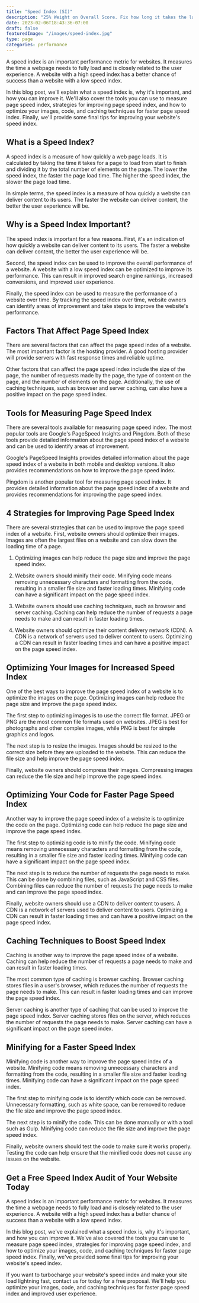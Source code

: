```yaml
---
title: "Speed Index (SI)"
description: "25% Weight on Overall Score. Fix how long it takes the largest visible element on the site to be rendered."
date: 2023-02-06T18:43:36-07:00
draft: false
featuredImage: "/images/speed-index.jpg"
type: page
categories: performance
---
```


A speed index is an important performance metric for websites. It measures the time a webpage needs to fully load and is closely related to the user experience. A website with a high speed index has a better chance of success than a website with a low speed index.

In this blog post, we'll explain what a speed index is, why it's important, and how you can improve it. We'll also cover the tools you can use to measure page speed index, strategies for improving page speed index, and how to optimize your images, code, and caching techniques for faster page speed index. Finally, we'll provide some final tips for improving your website's speed index.

## What is a Speed Index?
A speed index is a measure of how quickly a web page loads. It is calculated by taking the time it takes for a page to load from start to finish and dividing it by the total number of elements on the page. The lower the speed index, the faster the page load time. The higher the speed index, the slower the page load time.

In simple terms, the speed index is a measure of how quickly a website can deliver content to its users. The faster the website can deliver content, the better the user experience will be.

## Why is a Speed Index Important?
The speed index is important for a few reasons. First, it's an indication of how quickly a website can deliver content to its users. The faster a website can deliver content, the better the user experience will be.

Second, the speed index can be used to improve the overall performance of a website. A website with a low speed index can be optimized to improve its performance. This can result in improved search engine rankings, increased conversions, and improved user experience.

Finally, the speed index can be used to measure the performance of a website over time. By tracking the speed index over time, website owners can identify areas of improvement and take steps to improve the website's performance.

## Factors That Affect Page Speed Index
There are several factors that can affect the page speed index of a website. The most important factor is the hosting provider. A good hosting provider will provide servers with fast response times and reliable uptime.

Other factors that can affect the page speed index include the size of the page, the number of requests made by the page, the type of content on the page, and the number of elements on the page. Additionally, the use of caching techniques, such as browser and server caching, can also have a positive impact on the page speed index.

## Tools for Measuring Page Speed Index
There are several tools available for measuring page speed index. The most popular tools are Google's PageSpeed Insights and Pingdom. Both of these tools provide detailed information about the page speed index of a website and can be used to identify areas of improvement.

Google's PageSpeed Insights provides detailed information about the page speed index of a website in both mobile and desktop versions. It also provides recommendations on how to improve the page speed index.

Pingdom is another popular tool for measuring page speed index. It provides detailed information about the page speed index of a website and provides recommendations for improving the page speed index.

## 4 Strategies for Improving Page Speed Index
There are several strategies that can be used to improve the page speed index of a website. First, website owners should optimize their images. Images are often the largest files on a website and can slow down the loading time of a page. 

1. Optimizing images can help reduce the page size and improve the page speed index.

2. Website owners should minify their code. Minifying code means removing unnecessary characters and formatting from the code, resulting in a smaller file size and faster loading times. Minifying code can have a significant impact on the page speed index.

3. Website owners should use caching techniques, such as browser and server caching. Caching can help reduce the number of requests a page needs to make and can result in faster loading times.

4. Website owners should optimize their content delivery network (CDN). A CDN is a network of servers used to deliver content to users. Optimizing a CDN can result in faster loading times and can have a positive impact on the page speed index.

## Optimizing Your Images for Increased Speed Index
One of the best ways to improve the page speed index of a website is to optimize the images on the page. Optimizing images can help reduce the page size and improve the page speed index.

The first step to optimizing images is to use the correct file format. JPEG or PNG are the most common file formats used on websites. JPEG is best for photographs and other complex images, while PNG is best for simple graphics and logos.

The next step is to resize the images. Images should be resized to the correct size before they are uploaded to the website. This can reduce the file size and help improve the page speed index.

Finally, website owners should compress their images. Compressing images can reduce the file size and help improve the page speed index.

## Optimizing Your Code for Faster Page Speed Index
Another way to improve the page speed index of a website is to optimize the code on the page. Optimizing code can help reduce the page size and improve the page speed index.

The first step to optimizing code is to minify the code. Minifying code means removing unnecessary characters and formatting from the code, resulting in a smaller file size and faster loading times. Minifying code can have a significant impact on the page speed index.

The next step is to reduce the number of requests the page needs to make. This can be done by combining files, such as JavaScript and CSS files. Combining files can reduce the number of requests the page needs to make and can improve the page speed index.

Finally, website owners should use a CDN to deliver content to users. A CDN is a network of servers used to deliver content to users. Optimizing a CDN can result in faster loading times and can have a positive impact on the page speed index.

## Caching Techniques to Boost Speed Index
Caching is another way to improve the page speed index of a website. Caching can help reduce the number of requests a page needs to make and can result in faster loading times.

The most common type of caching is browser caching. Browser caching stores files in a user's browser, which reduces the number of requests the page needs to make. This can result in faster loading times and can improve the page speed index.

Server caching is another type of caching that can be used to improve the page speed index. Server caching stores files on the server, which reduces the number of requests the page needs to make. Server caching can have a significant impact on the page speed index.

## Minifying for a Faster Speed Index
Minifying code is another way to improve the page speed index of a website. Minifying code means removing unnecessary characters and formatting from the code, resulting in a smaller file size and faster loading times. Minifying code can have a significant impact on the page speed index.

The first step to minifying code is to identify which code can be removed. Unnecessary formatting, such as white space, can be removed to reduce the file size and improve the page speed index.

The next step is to minify the code. This can be done manually or with a tool such as Gulp. Minifying code can reduce the file size and improve the page speed index.

Finally, website owners should test the code to make sure it works properly. Testing the code can help ensure that the minified code does not cause any issues on the website.

## Get a Free Speed Index Audit of Your Website Today
A speed index is an important performance metric for websites. It measures the time a webpage needs to fully load and is closely related to the user experience. A website with a high speed index has a better chance of success than a website with a low speed index.

In this blog post, we've explained what a speed index is, why it's important, and how you can improve it. We've also covered the tools you can use to measure page speed index, strategies for improving page speed index, and how to optimize your images, code, and caching techniques for faster page speed index. Finally, we've provided some final tips for improving your website's speed index.

If you want to turbocharge your website's speed index and make your site load lightning fast, contact us for today for a free proposal. We'll help you optimize your images, code, and caching techniques for faster page speed index and improved user experience.